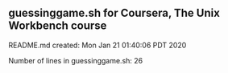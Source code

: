 ## guessinggame.sh for Coursera, The Unix Workbench course

README.md created: Mon Jan 21 01:40:06 PDT 2020

Number of lines in guessinggame.sh: 26
